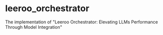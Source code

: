# leeroo_orchestrator
The implementation of "Leeroo Orchestrator: Elevating LLMs Performance Through Model Integration"
